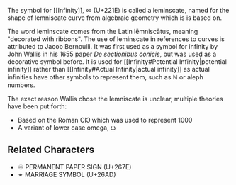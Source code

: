 The symbol for [[Infinity]], ∞ (U+221E) is called a leminscate, named for the shape of lemniscate curve from algebraic geometry which is is based on.

The word leminscate comes from the Latin lēmniscātus, meaning "decorated with ribbons". The use of leminscate in references to curves is attributed to Jacob Bernoulli.  It was first used as a symbol for infinity by John Wallis in his 1655 paper *De sectionibus conicis*, but was used as a decorative symbol before.  It is used for [[Infinity#Potential Infinity|potential infinity]] rather than [[Infinity#Actual Infinity|actual infinity]] as actual infinities have other symbols to represent them, such as  ℕ or aleph numbers.

The exact reason Wallis chose the lemniscate is unclear, multiple theories have been put forth:

- Based on the Roman CIↃ which was used to represent 1000
- A variant of lower case omega, ω

## Related Characters

- ♾ PERMANENT PAPER SIGN (U+267E)
- ⚭ MARRIAGE SYMBOL (U+26AD)